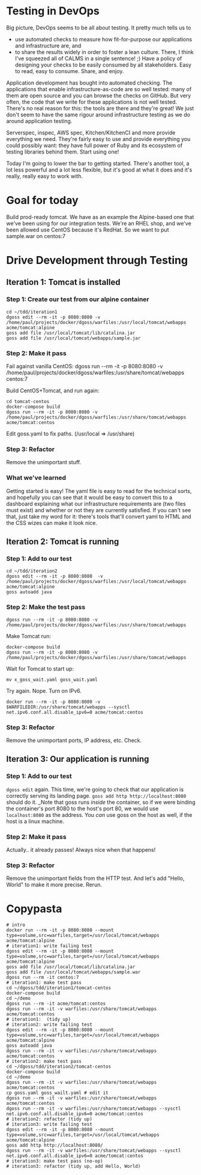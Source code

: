 # Testing in DevOps

Big picture, DevOps seems to be all about testing. It pretty much tells us to
- use automated checks to measure how fit-for-purpose our applications and infrastructure are, and
- to share the results widely in order to foster a lean culture.
There, I think I've squeezed all of CALMS in a single sentence! ;)
Have a policy of designing your checks to be easily consumed by all stakeholders. Easy to read, easy to consume. Share, and enjoy.

Application development has bought into automated checking. The applications that enable infrastructure-as-code are so well tested: many of them are open source and you can browse the checks on GitHub. But very often, the code that we write for these applications is not well tested. There's no real reason for this: the tools are there and they're great! We just don't seem to have the same rigour around infrastructure testing as we do around application testing.

Serverspec, inspec, AWS spec, Kitchen/KitchenCI and more provide everything we need. They're fairly easy to use and provide everything you could possibly want: they have full power of Ruby and its ecosystem of testing libraries behind them. Start using one!

Today I'm going to lower the bar to getting started. There's another tool, a lot less powerful and a lot less flexible, but it's good at what it does and it's really, really easy to work with.

# Goal for today

Build prod-ready tomcat.
We have as an example the Alpine-based one that we've been using for our integration tests.
We're an RHEL shop, and we've been allowed use CentOS because it's RedHat.
So we want to put sample.war on centos:7

# Drive Development through Testing

## Iteration 1: Tomcat is installed

### Step 1: Create our test from our alpine container

```
cd ~/tdd/iteration1
dgoss edit --rm -it -p 8080:8080 -v /home/paul/projects/docker/dgoss/warfiles:/usr/local/tomcat/webapps acme/tomcat:alpine
goss add file /usr/local/tomcat/lib/catalina.jar
goss add file /usr/local/tomcat/webapps/sample.jar
```

### Step 2: Make it pass

Fail against vanilla CentOS:
    dgoss run --rm -it -p 8080:8080 -v /home/paul/projects/docker/dgoss/warfiles:/usr/share/tomcat/webapps centos:7

Build CentOS+Tomcat, and run again:
```
cd tomcat-centos
docker-compose build
dgoss run --rm -it -p 8080:8080 -v /home/paul/projects/docker/dgoss/warfiles:/usr/share/tomcat/webapps acme/tomcat:centos
```

Edit goss.yaml to fix paths. (/usr/local => /usr/share)

### Step 3: Refactor

Remove the unimportant stuff.

### What we've learned

Getting started is easy! The yaml file is easy to read for the technical sorts, and hopefully you can see that it would be easy to convert this to a dashboard explaining what our infrastructure requirements are (two files must exist) and whether or not they are currently satisfied. If you can't see that, just take my word for it: there's tools that'll convert yaml to HTML and the CSS wizes can make it look nice.

## Iteration 2: Tomcat is running

### Step 1: Add to our test

```
cd ~/tdd/iteration2
dgoss edit --rm -it -p 8080:8080  -v /home/paul/projects/docker/dgoss/warfiles:/usr/local/tomcat/webapps acme/tomcat:alpine
goss autoadd java
```

### Step 2: Make the test pass

    dgoss run --rm -it -p 8080:8080 -v /home/paul/projects/docker/dgoss/warfiles:/usr/share/tomcat/webapps 

Make Tomcat run:

```
docker-compose build
dgoss run --rm -it -p 8080:8080 -v /home/paul/projects/docker/dgoss/warfiles:/usr/share/tomcat/webapps 
```

Wait for Tomcat to start up:

    mv x_goss_wait.yaml goss_wait.yaml

Try again.
Nope. Turn on IPv6.

    docker run --rm -it -p 8080:8080 -v $WARFILEDIR:/usr/share/tomcat/webapps --sysctl net.ipv6.conf.all.disable_ipv6=0 acme/tomcat:centos

### Step 3: Refactor

Remove the unimportant ports, IP address, etc. Check.

## Iteration 3: Our application is running

### Step 1: Add to our test

`dgoss edit` again. This time, we're going to check that our application is correctly serving its landing page. `goss add http http://localhost:8080` should do it. _Note that goss runs _inside_ the container, so if we were binding the container's port 8080 to the host's port 80, we would use `localhost:8080` as the address. You _can_ use goss on the host as well, if the host is a linux machine.

### Step 2: Make it pass

Actually.. it already passes! Always nice when that happens!

### Step 3: Refactor

Remove the unimportant fields from the HTTP test. And let's add "Hello, World" to make it more precise. Rerun.

# Copypasta

```
# intro
docker run --rm -it -p 8080:8080 --mount type=volume,src=warfiles,target=/usr/local/tomcat/webapps acme/tomcat:alpine
# iteration1: write failing test
dgoss edit --rm -it -p 8080:8080 --mount type=volume,src=warfiles,target=/usr/local/tomcat/webapps acme/tomcat:alpine
goss add file /usr/local/tomcat/lib/catalina.jar
goss add file /usr/local/tomcat/webapps/sample.war
dgoss run --rm -it centos:7
# iteration1: make test pass
cd ~/dgoss/tdd/iteration1/tomcat-centos
docker-compose build
cd ~/demo
dgoss run --rm -it acme/tomcat:centos
dgoss run --rm -it -v warfiles:/usr/share/tomcat/webapps acme/tomcat:centos
# iteration1:  (tidy up)
# iteration2: write failing test
dgoss edit --rm -it -p 8080:8080 --mount type=volume,src=warfiles,target=/usr/local/tomcat/webapps acme/tomcat:alpine
goss autoadd java
dgoss run --rm -it -v warfiles:/usr/share/tomcat/webapps acme/tomcat:centos
# iteration2: make test pass
cd ~/dgoss/tdd/iteration2/tomcat-centos
docker-compose build
cd ~/demo
dgoss run --rm -it -v warfiles:/usr/share/tomcat/webapps acme/tomcat:centos
cp goss.yaml goss_wailt.yaml # edit it
dgoss run --rm -it -v warfiles:/usr/share/tomcat/webapps acme/tomcat:centos
dgoss run --rm -it -v warfiles:/usr/share/tomcat/webapps --sysctl net.ipv6.conf.all.disable_ipv6=0 acme/tomcat:centos
# iteration2: refactor (tidy up)
# iteration3: write failing test
dgoss edit --rm -it -p 8080:8080 --mount type=volume,src=warfiles,target=/usr/local/tomcat/webapps acme/tomcat:alpine
goss add http http://localhost:8080/
dgoss run --rm -it -v warfiles:/usr/share/tomcat/webapps --sysctl net.ipv6.conf.all.disable_ipv6=0 acme/tomcat:centos
# iteration3: make test pass (no-op)
# iteration3: refactor (tidy up, add Hello, World)
```
